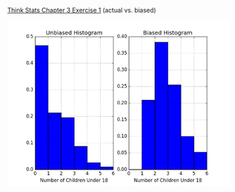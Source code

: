 [Think Stats Chapter 3 Exercise 1](http://greenteapress.com/thinkstats2/html/thinkstats2004.html#toc31) (actual vs. biased)

![alt text](https://github.com/a3huang/dsp/blob/master/img/figure_1.png "Figure 1")
